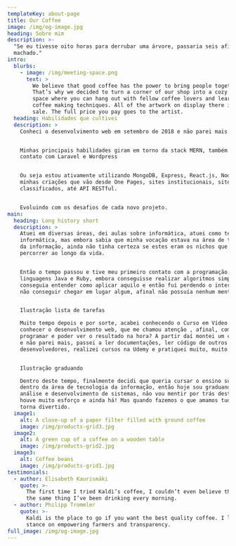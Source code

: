 ```yaml
---
templateKey: about-page
title: Our Coffee
image: /img/og-image.jpg
heading: Sobre mim
description: >-
  "Se eu tivesse oito horas para derrubar uma árvore, passaria seis afiando meu
  machado."
intro:
  blurbs:
    - image: /img/meeting-space.png
      text: >
        We believe that good coffee has the power to bring people together.
        That’s why we decided to turn a corner of our shop into a cozy meeting
        space where you can hang out with fellow coffee lovers and learn about
        coffee making techniques. All of the artwork on display there is for
        sale. The full price you pay goes to the artist.
  heading: Habilidades que cultivei
  description: >
    Conheci o desenvolvimento web em setembro de 2018 e não parei mais.


    Minhas principais habilidades giram em torno da stack MERN, também tive
    contato com Laravel e Wordpress


    Ou seja estou ativamente utilizando MongoDB, Express, React.js, Node.js em
    minhas criações que vão desde One Pages, sites institucionais, sites de
    classificados, até API RESTful.


    Evoluindo com os desafios de cada novo projeto.
main:
  heading: Long history short
  description: >
    Atuei em diversas áreas, dei aulas sobre informática, atuei como técnico em
    informática, mas embora sabia que minha vocação estava na área de tecnologia
    da informação, ainda não tinha certeza se estes eram os nichos que queria
    percorrer ao longo da vida.


    Então o tempo passou e tive meu primeiro contato com a programação, com as
    linguagens Java e Ruby, embora conseguisse realizar algoritmos simples, não
    conseguia entender como aplicar aquilo e então fui perdendo o interesse por
    não conseguir chegar em lugar algum, afinal não possuía nenhum mentor.


    Ilustração lista de tarefas

    Muito tempo depois e por sorte, acabei conhecendo o Curso em Vídeo e pude
    conhecer o desenvolvimento web, que me chamou atenção , afinal, como assim
    programar e poder ver o resultado na hora? A partir daí montei um cronograma
    e não parei mais, passei a ler documentações, ler código de outros
    desenvolvedores, realizei cursos na Udemy e pratiquei muito, muito mesmo.


    Ilustração graduando

    Dentro deste tempo, finalmente decidi que queria cursar o ensino superior
    dentro da área de tecnologia da informação, então hoje sou graduando em
    análise e desenvolvimento de sistemas, não vou mentir por trás deste resumo
    houve muito esforço e ainda há! Mas quando fazemos o que amamos tudo isso se
    torna divertido.
  image1:
    alt: A close-up of a paper filter filled with ground coffee
    image: /img/products-grid3.jpg
  image2:
    alt: A green cup of a coffee on a wooden table
    image: /img/products-grid2.jpg
  image3:
    alt: Coffee beans
    image: /img/products-grid1.jpg
testimonials:
  - author: Elisabeth Kaurismäki
    quote: >-
      The first time I tried Kaldi’s coffee, I couldn’t even believe that was
      the same thing I’ve been drinking every morning.
  - author: Philipp Trommler
    quote: >-
      Kaldi is the place to go if you want the best quality coffee. I love their
      stance on empowering farmers and transparency.
full_image: /img/og-image.jpg
---
```


